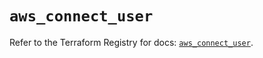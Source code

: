 # `aws_connect_user`

Refer to the Terraform Registry for docs: [`aws_connect_user`](https://registry.terraform.io/providers/hashicorp/aws/6.13.0/docs/resources/connect_user).
